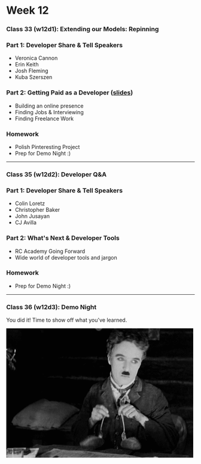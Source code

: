# Week 12


### Class 33 (w12d1): Extending our Models: Repinning

### Part 1: Developer Share & Tell Speakers
* Veronica Cannon
* Erin Keith
* Josh Fleming
* Kuba Szerszen

### Part 2: Getting Paid as a Developer ([slides](./w12d1/slides/w12d1.pdf))
* Building an online presence
* Finding Jobs & Interviewing
* Finding Freelance Work

### Homework
* Polish Pinteresting Project
* Prep for Demo Night :)

---

### Class 35 (w12d2): Developer Q&A

### Part 1: Developer Share & Tell Speakers
* Colin Loretz
* Christopher Baker
* John Jusayan
* CJ Avilla

### Part 2: What's Next & Developer Tools
* RC Academy Going Forward
* Wide world of developer tools and jargon

### Homework
* Prep for Demo Night :)

---

### Class 36 (w12d3): Demo Night

You did it! Time to show off what you've learned.

![dnce](./images/man.gif)

